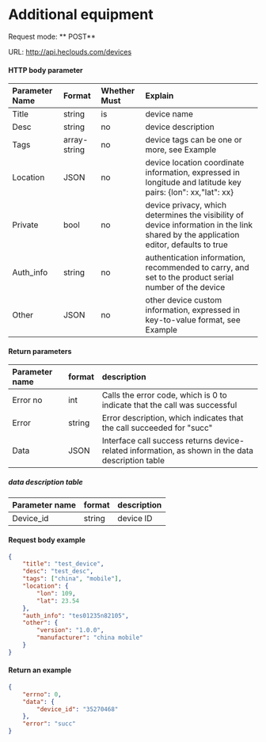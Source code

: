 # Additional equipment

Request mode: ** POST**

URL: http://api.heclouds.com/devices


#### HTTP body parameter
Parameter Name | Format | Whether Must | Explain
:- | :- | :- | :- 
Title | string | is | device name
Desc | string | no | device description
Tags | array-string | no | device tags can be one or more, see Example
Location | JSON | no | device location coordinate information, expressed in longitude and latitude key pairs: {lon": xx,"lat": xx}
Private | bool | no | device privacy, which determines the visibility of device information in the link shared by the application editor, defaults to true
Auth_info | string | no | authentication information, recommended to carry, and set to the product serial number of the device
Other | JSON | no | other device custom information, expressed in key-to-value format, see Example

#### Return parameters
Parameter name | format | description
:- | :- | :- 
Error no | int | Calls the error code, which is 0 to indicate that the call was successful
Error | string | Error description, which indicates that the call succeeded for "succ"
Data | JSON | Interface call success returns device-related information, as shown in the data description table

##### data description table
Parameter name | format | description
:- | :- | :- 
Device_id | string | device ID

#### Request body example
```json
{
    "title": "test_device",
    "desc": "test_desc",
    "tags": ["china", "mobile"],
    "location": {
        "lon": 109,
        "lat": 23.54
    },
    "auth_info": "tes01235n82105",
    "other": {
        "version": "1.0.0",
        "manufacturer": "china mobile"
    }
}
```

#### Return an example
```json
{
    "errno": 0,
    "data": {
        "device_id": "35270468"
    },
    "error": "succ"
}
```